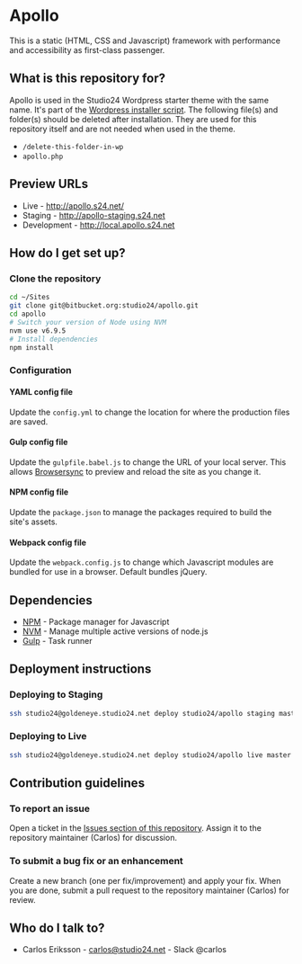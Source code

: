 # Apollo

This is a static (HTML, CSS and Javascript) framework with performance and accessibility as first-class passenger.

## What is this repository for?

Apollo is used in the Studio24 Wordpress starter theme with the same name. It's part of the [Wordpress installer script](https://bitbucket.org/studio24/wordpress-installation-script). The following file(s) and folder(s) should be deleted after installation. They are used for this repository itself and are not needed when used in the theme.

- `/delete-this-folder-in-wp`
- `apollo.php`

## Preview URLs

* Live - http://apollo.s24.net/
* Staging - http://apollo-staging.s24.net
* Development - http://local.apollo.s24.net

## How do I get set up?

### Clone the repository

````bash
cd ~/Sites
git clone git@bitbucket.org:studio24/apollo.git
cd apollo
# Switch your version of Node using NVM
nvm use v6.9.5
# Install dependencies
npm install
````

### Configuration

#### YAML config file

Update the `config.yml` to change the location for where the production files are saved.

#### Gulp config file

Update the `gulpfile.babel.js` to change the URL of your local server. This allows [Browsersync](https://www.browsersync.io/) to preview and reload the site as you change it.

#### NPM config file

Update the `package.json` to manage the packages required to build the site's assets.

#### Webpack config file

Update the `webpack.config.js` to change which Javascript modules are bundled for use in a browser. Default bundles jQuery.

## Dependencies

- [NPM](https://www.npmjs.com/) - Package manager for Javascript
- [NVM](https://github.com/creationix/nvm) - Manage multiple active versions of node.js
- [Gulp](https://gulpjs.com/) - Task runner

## Deployment instructions

### Deploying to Staging

````bash
ssh studio24@goldeneye.studio24.net deploy studio24/apollo staging master nodb
````

### Deploying to Live

````bash
ssh studio24@goldeneye.studio24.net deploy studio24/apollo live master nodb
````

## Contribution guidelines

### To report an issue

Open a ticket in the [Issues section of this repository](https://bitbucket.org/studio24/apollo/issues?status=new&status=open). Assign it to the repository maintainer (Carlos) for discussion.

### To submit a bug fix or an enhancement

Create a new branch (one per fix/improvement) and apply your fix. When you are done, submit a pull request to the repository maintainer (Carlos) for review.

## Who do I talk to?

- Carlos Eriksson - [carlos@studio24.net](@carlos@studio24.net) - Slack @carlos